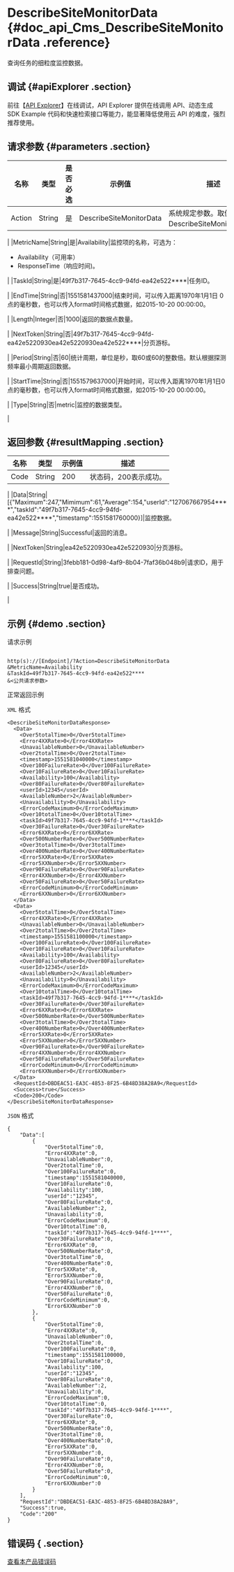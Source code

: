 # DescribeSiteMonitorData {#doc_api_Cms_DescribeSiteMonitorData .reference}

查询任务的细粒度监控数据。

## 调试 {#apiExplorer .section}

前往【[API Explorer](https://api.aliyun.com/#product=Cms&api=DescribeSiteMonitorData)】在线调试，API Explorer 提供在线调用 API、动态生成 SDK Example 代码和快速检索接口等能力，能显著降低使用云 API 的难度，强烈推荐使用。

## 请求参数 {#parameters .section}

|名称|类型|是否必选|示例值|描述|
|--|--|----|---|--|
|Action|String|是|DescribeSiteMonitorData|系统规定参数。取值：DescribeSiteMonitorData。

 |
|MetricName|String|是|Availability|监控项的名称，可选为：

 -   Availability（可用率）
-   ResponseTime（响应时间\)。

 |
|TaskId|String|是|49f7b317-7645-4cc9-94fd-ea42e522\*\*\*\*|任务ID。

 |
|EndTime|String|否|1551581437000|结束时间，可以传入距离1970年1月1日 0点的毫秒数，也可以传入format时间格式数据，如2015-10-20 00:00:00。

 |
|Length|Integer|否|1000|返回的数据点数量。

 |
|NextToken|String|否|49f7b317-7645-4cc9-94fd-ea42e5220930ea42e5220930ea42e522\*\*\*\*|分页游标。

 |
|Period|String|否|60|统计周期，单位是秒，取60或60的整数倍。默认根据探测频率最小周期返回数据。

 |
|StartTime|String|否|1551579637000|开始时间，可以传入距离1970年1月1日0点的毫秒数，也可以传入format时间格式数据，如2015-10-20 00:00:00。

 |
|Type|String|否|metric|监控的数据类型。

 |

## 返回参数 {#resultMapping .section}

|名称|类型|示例值|描述|
|--|--|---|--|
|Code|String|200|状态码，200表示成功。

 |
|Data|String|\[\{"Maximum":247,"Mimimum":61,"Average":154,"userId":"127067667954\*\*\*\*","taskId":"49f7b317-7645-4cc9-94fd-ea42e522\*\*\*\*","timestamp":1551581760000\}\]|监控数据。

 |
|Message|String|Successful|返回的消息。

 |
|NextToken|String|ea42e5220930ea42e5220930|分页游标。

 |
|RequestId|String|3febb181-0d98-4af9-8b04-7faf36b048b9|请求ID，用于排查问题。

 |
|Success|String|true|是否成功。

 |

## 示例 {#demo .section}

请求示例

``` {#request_demo}

http(s)://[Endpoint]/?Action=DescribeSiteMonitorData
&MetricName=Availability
&TaskId=49f7b317-7645-4cc9-94fd-ea42e522****
&<公共请求参数>

```

正常返回示例

`XML` 格式

``` {#xml_return_success_demo}
<DescribeSiteMonitorDataResponse>
  <Data>
    <Over5totalTime>0</Over5totalTime>
    <Error4XXRate>0</Error4XXRate>
    <UnavailableNumber>0</UnavailableNumber>
    <Over2totalTime>0</Over2totalTime>
    <timestamp>1551581040000</timestamp>
    <Over100FailureRate>0</Over100FailureRate>
    <Over10FailureRate>0</Over10FailureRate>
    <Availability>100</Availability>
    <Over80FailureRate>0</Over80FailureRate>
    <userId>12345</userId>
    <AvailableNumber>2</AvailableNumber>
    <Unavailability>0</Unavailability>
    <ErrorCodeMaximum>0</ErrorCodeMaximum>
    <Over10totalTime>0</Over10totalTime>
    <taskId>49f7b317-7645-4cc9-94fd-1****</taskId>
    <Over30FailureRate>0</Over30FailureRate>
    <Error6XXRate>0</Error6XXRate>
    <Over500NumberRate>0</Over500NumberRate>
    <Over3totalTime>0</Over3totalTime>
    <Over400NumberRate>0</Over400NumberRate>
    <Error5XXRate>0</Error5XXRate>
    <Error5XXNumber>0</Error5XXNumber>
    <Over90FailureRate>0</Over90FailureRate>
    <Error4XXNumber>0</Error4XXNumber>
    <Over50FailureRate>0</Over50FailureRate>
    <ErrorCodeMinimum>0</ErrorCodeMinimum>
    <Error6XXNumber>0</Error6XXNumber>
  </Data>
  <Data>
    <Over5totalTime>0</Over5totalTime>
    <Error4XXRate>0</Error4XXRate>
    <UnavailableNumber>0</UnavailableNumber>
    <Over2totalTime>0</Over2totalTime>
    <timestamp>1551581100000</timestamp>
    <Over100FailureRate>0</Over100FailureRate>
    <Over10FailureRate>0</Over10FailureRate>
    <Availability>100</Availability>
    <Over80FailureRate>0</Over80FailureRate>
    <userId>12345</userId>
    <AvailableNumber>2</AvailableNumber>
    <Unavailability>0</Unavailability>
    <ErrorCodeMaximum>0</ErrorCodeMaximum>
    <Over10totalTime>0</Over10totalTime>
    <taskId>49f7b317-7645-4cc9-94fd-1****</taskId>
    <Over30FailureRate>0</Over30FailureRate>
    <Error6XXRate>0</Error6XXRate>
    <Over500NumberRate>0</Over500NumberRate>
    <Over3totalTime>0</Over3totalTime>
    <Over400NumberRate>0</Over400NumberRate>
    <Error5XXRate>0</Error5XXRate>
    <Error5XXNumber>0</Error5XXNumber>
    <Over90FailureRate>0</Over90FailureRate>
    <Error4XXNumber>0</Error4XXNumber>
    <Over50FailureRate>0</Over50FailureRate>
    <ErrorCodeMinimum>0</ErrorCodeMinimum>
    <Error6XXNumber>0</Error6XXNumber>
  </Data>
  <RequestId>DBDEAC51-EA3C-4853-8F25-6B48D38A28A9</RequestId>
  <Success>true</Success>
  <Code>200</Code>
</DescribeSiteMonitorDataResponse>

```

`JSON` 格式

``` {#json_return_success_demo}
{
	"Data":[
		{
			"Over5totalTime":0,
			"Error4XXRate":0,
			"UnavailableNumber":0,
			"Over2totalTime":0,
			"Over100FailureRate":0,
			"timestamp":1551581040000,
			"Over10FailureRate":0,
			"Availability":100,
			"userId":"12345",
			"Over80FailureRate":0,
			"AvailableNumber":2,
			"Unavailability":0,
			"ErrorCodeMaximum":0,
			"Over10totalTime":0,
			"taskId":"49f7b317-7645-4cc9-94fd-1****",
			"Over30FailureRate":0,
			"Error6XXRate":0,
			"Over500NumberRate":0,
			"Over3totalTime":0,
			"Over400NumberRate":0,
			"Error5XXRate":0,
			"Error5XXNumber":0,
			"Over90FailureRate":0,
			"Error4XXNumber":0,
			"Over50FailureRate":0,
			"ErrorCodeMinimum":0,
			"Error6XXNumber":0
		},
		{
			"Over5totalTime":0,
			"Error4XXRate":0,
			"UnavailableNumber":0,
			"Over2totalTime":0,
			"Over100FailureRate":0,
			"timestamp":1551581100000,
			"Over10FailureRate":0,
			"Availability":100,
			"userId":"12345",
			"Over80FailureRate":0,
			"AvailableNumber":2,
			"Unavailability":0,
			"ErrorCodeMaximum":0,
			"Over10totalTime":0,
			"taskId":"49f7b317-7645-4cc9-94fd-1****",
			"Over30FailureRate":0,
			"Error6XXRate":0,
			"Over500NumberRate":0,
			"Over3totalTime":0,
			"Over400NumberRate":0,
			"Error5XXRate":0,
			"Error5XXNumber":0,
			"Over90FailureRate":0,
			"Error4XXNumber":0,
			"Over50FailureRate":0,
			"ErrorCodeMinimum":0,
			"Error6XXNumber":0
		}
	],
	"RequestId":"DBDEAC51-EA3C-4853-8F25-6B48D38A28A9",
	"Success":true,
	"Code":"200"
}
```

## 错误码 { .section}

[查看本产品错误码](https://error-center.aliyun.com/status/product/Cms)

